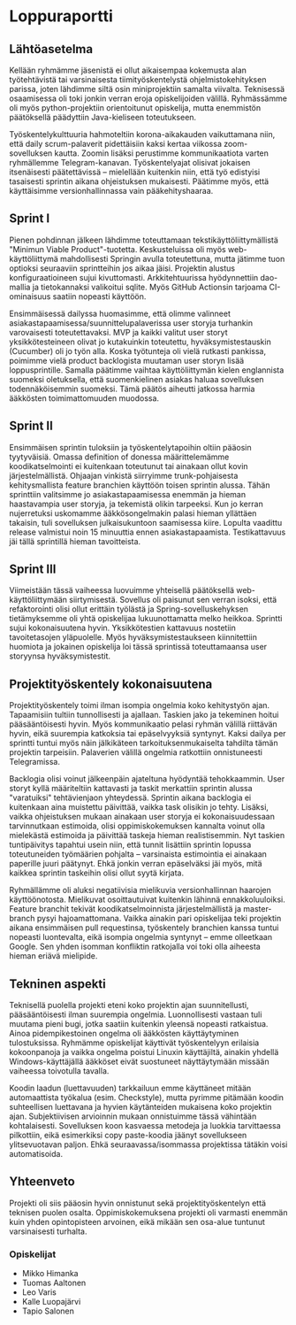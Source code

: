 # Loppuraportti

## Lähtöasetelma
Kellään ryhmämme jäsenistä ei ollut aikaisempaa kokemusta alan työtehtävistä tai varsinaisesta tiimityöskentelystä ohjelmistokehityksen parissa, joten lähdimme siltä osin miniprojektiin samalta viivalta. Teknisessä osaamisessa oli toki jonkin verran eroja opiskelijoiden välillä. Ryhmässämme oli myös python-projektiin orientoitunut opiskelija, mutta enemmistön päätöksellä päädyttiin Java-kieliseen toteutukseen.

Työskentelykulttuuria hahmoteltiin korona-aikakauden vaikuttamana niin, että daily scrum-palaverit pidettäisiin kaksi kertaa viikossa zoom-sovelluksen kautta. Zoomin lisäksi perustimme kommunikaatiota varten ryhmällemme Telegram-kanavan. Työskentelyajat olisivat jokaisen itsenäisesti päätettävissä &ndash; mielellään kuitenkin niin, että työ edistyisi tasaisesti sprintin aikana ohjeistuksen mukaisesti. Päätimme myös, että käyttäisimme versionhallinnassa vain pääkehityshaaraa.

## Sprint I
Pienen pohdinnan jälkeen lähdimme toteuttamaan tekstikäyttöliittymällistä "Minimun Viable Product"-tuotetta. Keskusteluissa oli myös web-käyttöliittymä mahdollisesti Springin avulla toteutettuna, mutta jätimme tuon optioksi seuraaviin sprintteihin jos aikaa jäisi. Projektin alustus konfiguraatioineen sujui kivuttomasti. Arkkitehtuurissa hyödynnettiin dao-mallia ja tietokannaksi valikoitui sqlite. Myös GitHub Actionsin tarjoama CI-ominaisuus saatiin nopeasti käyttöön.

Ensimmäisessä dailyssa huomasimme, että  olimme valinneet asiakastapaamisessa/suunnittelupalaverissa user storyja turhankin varovaisesti toteutettavaksi. MVP ja kaikki valitut user storyt yksikkötesteineen olivat jo kutakuinkin toteutettu, hyväksymistestauskin (Cucumber) oli jo työn alla. Koska työtunteja oli vielä rutkasti pankissa, poimimme vielä product backlogista muutaman user storyn lisää loppusprintille. Samalla päätimme vaihtaa käyttöliittymän kielen englannista suomeksi oletuksella, että suomenkielinen asiakas haluaa sovelluksen todennäköisemmin suomeksi. Tämä päätös aiheutti jatkossa harmia ääkkösten toimimattomuuden muodossa.

## Sprint II
Ensimmäisen sprintin tuloksiin ja työskentelytapoihin oltiin pääosin tyytyväisiä. Omassa definition of donessa määrittelemämme koodikatselmointi ei kuitenkaan toteutunut tai ainakaan ollut kovin järjestelmällistä. Ohjaajan vinkistä siirryimme trunk-pohjaisesta kehitysmallista feature branchien käyttöön toisen sprintin alussa. Tähän sprinttiin valitsimme jo asiakastapaamisessa enemmän ja hieman haastavampia user storyja, ja tekemistä olikin tarpeeksi. Kun jo kerran nujerretuksi uskomamme ääkkösongelmakin palasi hieman yllättäen takaisin, tuli sovelluksen julkaisukuntoon saamisessa kiire. Lopulta vaadittu release valmistui noin 15 minuuttia ennen asiakastapaamista. Testikattavuus jäi tällä sprintillä hieman tavoitteista.

## Sprint III
Viimeistään tässä vaiheessa luovuimme yhteisellä päätöksellä web-käyttöliittymään siirtymisestä. Sovellus oli paisunut sen verran isoksi, että refaktorointi olisi ollut erittäin työlästä ja Spring-sovelluskehyksen tietämyksemme oli yhtä opiskelijaa lukuunottamatta melko heikkoa. Sprintti sujui kokonaisuutena hyvin. Yksikkötestien kattavuus nostetiin tavoitetasojen yläpuolelle. Myös hyväksymistestaukseen kiinnitettiin huomiota ja jokainen opiskelija loi tässä sprintissä toteuttamaansa user storyynsa hyväksymistestit. 

## Projektityöskentely kokonaisuutena
Projektityöskentely toimi ilman isompia ongelmia koko kehitystyön ajan. Tapaamisiin tultiin tunnollisesti ja ajallaan. Taskien jako ja tekeminen hoitui pääsääntöisesti hyvin. Myös kommunikaatio pelasi ryhmän välillä riittävän hyvin, eikä suurempia katkoksia tai epäselvyyksiä syntynyt. Kaksi dailya per sprintti tuntui myös näin jälkikäteen tarkoituksenmukaiselta tahdilta tämän projektin tarpeisiin. Palaverien välillä ongelmia ratkottiin onnistuneesti Telegramissa.

Backlogia olisi voinut jälkeenpäin ajateltuna hyödyntää tehokkaammin. User storyt kyllä määriteltiin kattavasti ja taskit merkattiin sprintin alussa "varatuiksi" tehtävienjaon yhteydessä. Sprintin aikana backlogia ei kuitenkaan aina muistettu päivittää, vaikka task olisikin jo tehty. Lisäksi, vaikka ohjeistuksen mukaan ainakaan user storyja ei kokonaisuudessaan tarvinnutkaan estimoida, olisi oppimiskokemuksen kannalta voinut olla mielekästä estimoida ja päivittää taskeja hieman realistisemmin. Nyt taskien tuntipäivitys tapahtui usein niin, että tunnit lisättiin sprintin lopussa toteutuneiden työmäärien pohjalta &ndash; varsinaista estimointia ei ainakaan paperille juuri päätynyt. Ehkä jonkin verran epäselväksi jäi myös, mitä kaikkea sprintin taskeihin olisi ollut syytä kirjata.

Ryhmällämme oli aluksi negatiivisia mielikuvia versionhallinnan haarojen käyttöönotosta. Mielikuvat osoittautuivat kuitenkin lähinnä ennakkoluuloiksi. Feature branchit tekivät koodikatselmoinnista järjestelmällistä ja master-branch pysyi hajoamattomana. Vaikka ainakin pari opiskelijaa teki projektin aikana ensimmäisen pull requestinsa, työskentely branchien kanssa tuntui nopeasti luontevalta, eikä isompia ongelmia syntynyt &ndash; emme olleetkaan Google. Sen yhden isomman konfliktin ratkojalla voi toki olla aiheesta hieman eriävä mielipide.

## Tekninen aspekti
Teknisellä puolella projekti eteni koko projektin ajan suunnitellusti, pääsääntöisesti ilman suurempia ongelmia. Luonnollisesti vastaan tuli muutama pieni bugi, jotka saatiin kuitenkin yleensä nopeasti ratkaistua. Ainoa pidempikestoinen ongelma oli ääkkösten käyttäytyminen tulostuksissa. Ryhmämme opiskelijat käyttivät työskentelyyn erilaisia kokoonpanoja ja vaikka ongelma poistui Linuxin käyttäjiltä, ainakin yhdellä Windows-käyttäjällä ääkköset eivät suostuneet näyttäytymään missään vaiheessa toivotulla tavalla. 

Koodin laadun (luettavuuden) tarkkailuun emme käyttäneet mitään automaattista työkalua (esim. Checkstyle), mutta pyrimme pitämään koodin suhteellisen luettavana ja hyvien käytänteiden mukaisena koko projektin ajan. Subjektiivisen arvioinnin mukaan onnistuimme tässä vähintään kohtalaisesti. Sovelluksen koon kasvaessa metodeja ja luokkia tarvittaessa pilkottiin, eikä esimerkiksi copy paste-koodia jäänyt sovellukseen ylitsevuotavan paljon. Ehkä seuraavassa/isommassa projektissa tätäkin voisi automatisoida.

## Yhteenveto
Projekti oli siis pääosin hyvin onnistunut sekä projektityöskentelyn että teknisen puolen osalta. Oppimiskokemuksena projekti oli varmasti enemmän kuin yhden opintopisteen arvoinen, eikä mikään sen osa-alue tuntunut varsinaisesti turhalta.

### Opiskelijat
* Mikko Himanka
* Tuomas Aaltonen
* Leo Varis
* Kalle Luopajärvi
* Tapio Salonen

